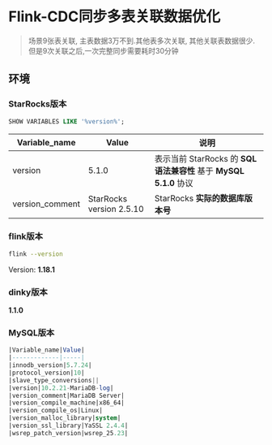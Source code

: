 # Flink-CDC同步多表关联数据优化

> 场景9张表关联, 主表数据3万不到.其他表多次关联, 其他关联表数据很少. 但是9次关联之后,一次完整同步需要耗时30分钟

## 环境

### StarRocks版本

```sql
SHOW VARIABLES LIKE '%version%';
```

| Variable_name   | Value                    | 说明                                                         |
| --------------- | ------------------------ | ------------------------------------------------------------ |
| version         | 5.1.0                    | 表示当前 StarRocks 的 **SQL 语法兼容性** 基于 **MySQL 5.1.0** 协议 |
| version_comment | StarRocks version 2.5.10 | StarRocks **实际的数据库版本号**                             |

### flink版本

```bash
flink --version
```

Version: **1.18.1**

### dinky版本

**1.1.0**

### MySQL版本

```sql
|Variable_name|Value|
|-------------|-----|
|innodb_version|5.7.24|
|protocol_version|10|
|slave_type_conversions||
|version|10.2.21-MariaDB-log|
|version_comment|MariaDB Server|
|version_compile_machine|x86_64|
|version_compile_os|Linux|
|version_malloc_library|system|
|version_ssl_library|YaSSL 2.4.4|
|wsrep_patch_version|wsrep_25.23|
```



### 









